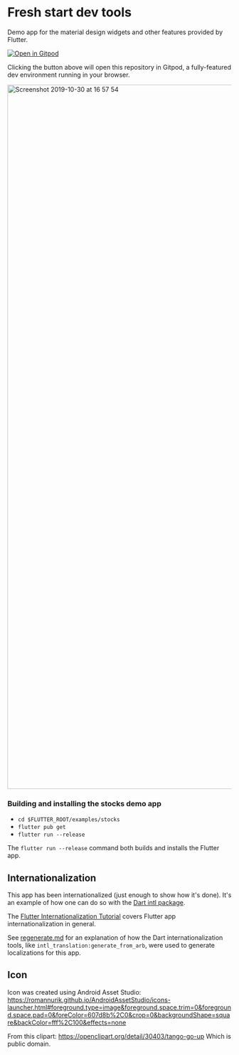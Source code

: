 # Fresh start dev tools

Demo app for the material design widgets and other features provided by Flutter.

[![Open in Gitpod](https://gitpod.io/button/open-in-gitpod.svg)](https://gitpod.io/from-referrer/)

Clicking the button above will open this repository in Gitpod, a fully-featured dev environment running in your browser.

<img width="1585" alt="Screenshot 2019-10-30 at 16 57 54" src="https://user-images.githubusercontent.com/372735/67875300-71596300-fb36-11e9-85da-dbbd5e322bf6.png">

### Building and installing the stocks demo app

* `cd $FLUTTER_ROOT/examples/stocks`
* `flutter pub get`
* `flutter run --release`

The `flutter run --release` command both builds and installs the Flutter app.

## Internationalization

This app has been internationalized (just enough to show how it's
done). It's an example of how one can do so with the
[Dart intl package](https://pub.dev/packages/intl).

The [Flutter Internationalization Tutorial](https://flutter.dev/tutorials/internationalization/)
covers Flutter app internationalization in general.

See [regenerate.md](lib/i18n/regenerate.md) for an explanation
of how the Dart internationalization tools, like
`intl_translation:generate_from_arb`, were used to generate
localizations for this app.

## Icon

Icon was created using Android Asset Studio:
https://romannurik.github.io/AndroidAssetStudio/icons-launcher.html#foreground.type=image&foreground.space.trim=0&foreground.space.pad=0&foreColor=607d8b%2C0&crop=0&backgroundShape=square&backColor=fff%2C100&effects=none

From this clipart:
https://openclipart.org/detail/30403/tango-go-up
Which is public domain.
